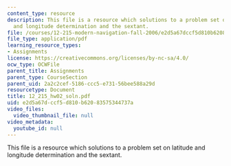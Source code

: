 ```yaml
---
content_type: resource
description: This file is a resource which solutions to a problem set on latitude
  and longitude determination and the sextant.
file: /courses/12-215-modern-navigation-fall-2006/e2d5a67dccf5d810b62083575344737a_12_215_hw02_soln.pdf
file_type: application/pdf
learning_resource_types:
- Assignments
license: https://creativecommons.org/licenses/by-nc-sa/4.0/
ocw_type: OCWFile
parent_title: Assignments
parent_type: CourseSection
parent_uid: 2a2c2cef-5186-ccc5-e731-56bee588a29d
resourcetype: Document
title: 12_215_hw02_soln.pdf
uid: e2d5a67d-ccf5-d810-b620-83575344737a
video_files:
  video_thumbnail_file: null
video_metadata:
  youtube_id: null
---
```

This file is a resource which solutions to a problem set on latitude and longitude determination and the sextant.